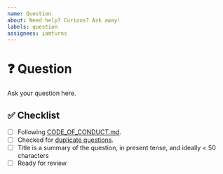 ```yaml
---
name: Question
about: Need help? Curious? Ask away!
labels: question
assignees: iamturns
---
```


<!--
Thanks for contributing!
-->

# :question: Question

Ask your question here.

## :white_check_mark: Checklist

<!--
Put an `x` in the checklist boxes to ackknowledge: `[x]`.
If an item does not apply: remove the `[ ]`, and surround the remaining text with `~` on each side.

Example:

- [x] This item is ackknowledged
- ~This item does not apply~

Feel free to submit and complete the items later.
If you're unsure about any of these items, don't hesitate to ask. We're here to help!
-->

- [ ] Following [CODE_OF_CONDUCT.md](https://github.com/iamturns/create-exposed-app/blob/master/CODE_OF_CONDUCT.md).
- [ ] Checked for [duplicate questions](https://github.com/iamturns/create-exposed-app/issues?q=label%3Aquestion).
- [ ] Title is a summary of the question, in present tense, and ideally < 50 characters
- [ ] Ready for review
